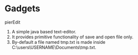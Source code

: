 Gadgets
=======

pierEdit
1. A simple java based text-editor.
2. It provides primitive functionality of save and open file only.
3. By-default a file named tmp.txt is made inside C:\users\USERNAME\Documents\tmp.txt.
